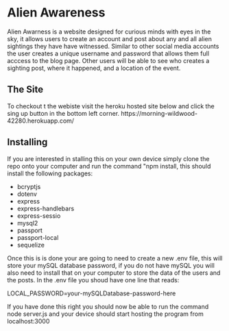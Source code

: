 # Alien Awareness

<p>Alien Awarness is a website designed for curious minds with eyes in the sky, it allows users to create an account and post about any and all alien sightings they have have witnessed. Similar to other social media accounts the user creates a unique username and password that allows them full acccess to the blog page. Other users will be able to see who creates a sighting post, where it happened, and a location of the event. </p>

<h2>The Site</h2>
<p>To checkout t the webiste visit the heroku hosted site below and click the sing up button in the bottom left corner.
https://morning-wildwood-42280.herokuapp.com/</p>


<h2>Installing</h2>

<p>If you are interested in stalling this on your own device simply clone the repo onto your computer and run the command "npm install, this should install the following packages: </p>
  <ul>
    <li>bcryptjs</li>
    <li>dotenv</li>
    <li>express</li>
    <li>express-handlebars</li>
    <li>express-sessio</li>
    <li>mysql2</li>
    <li>passport</li>
    <li>passport-local</li>
    <li>sequelize</li>
  </ul>
  
 <p> Once this is is done your are going to need to create a new .env file, this will store your mySQL database password, if you do not have mySQL you will also need to install that on your computer to store the data of the users and the posts. In the .env file you shoud have one line that reads: 

LOCAL_PASSWORD=your-mySQLDatabase-password-here

If you have done this right you should now be able to run the command node server.js and your device should start hosting the program from localhost:3000 
</p>

